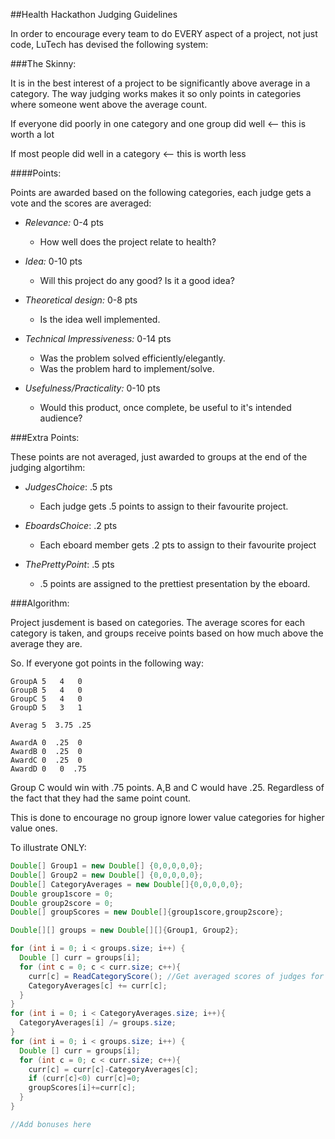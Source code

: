 ##Health Hackathon Judging Guidelines

In order to encourage every team to do EVERY aspect of a project, not just code, LuTech has devised the following system:

###The Skinny:

It is in the best interest of a project to be significantly above average in a category. The way judging works makes it so only points in categories where someone went above the average count.

If everyone did poorly in one category and one group did well <-- this is worth a lot

If most people did well in a category <-- this is worth less

####Points:

Points are awarded based on the following categories, each judge gets a vote and the scores are averaged:

* _Relevance:_ 0-4 pts
	* How well does the project relate to health?
	
* _Idea:_ 0-10 pts
	* Will this project do any good?  Is it a good idea?

* _Theoretical design:_ 0-8 pts
	* Is the idea well implemented.

* _Technical Impressiveness:_ 0-14 pts
	* Was the problem solved efficiently/elegantly.
	* Was the problem hard to implement/solve.

* _Usefulness/Practicality:_ 0-10 pts
	* Would this product, once complete, be useful to it's intended audience?

###Extra Points:

These points are not averaged, just awarded to groups at the end of the judging algortihm:

* _JudgesChoice_: .5 pts
  * Each judge gets .5 points to assign to their favourite project.
 
* _EboardsChoice_: .2 pts
  * Each eboard member gets .2 pts to assign to their favourite project

* _ThePrettyPoint_: .5 pts
  * .5 points are assigned to the prettiest presentation by the eboard.

###Algorithm:

Project jusdement is based on categories. The average scores for each category is taken, and groups receive points based on how much above the average they are.

So. If everyone got points in the following way:

```
GroupA 5   4   0
GroupB 5   4   0
GroupC 5   4   0
GroupD 5   3   1

Averag 5  3.75 .25

AwardA 0  .25  0
AwardB 0  .25  0
AwardC 0  .25  0
AwardD 0   0  .75   
```

Group C would win with .75 points. A,B and C would have .25. Regardless of the fact that they had the same point count.

This is done to encourage no group ignore lower value categories for higher value ones.

To illustrate ONLY:

```java
Double[] Group1 = new Double[] {0,0,0,0,0};
Double[] Group2 = new Double[] {0,0,0,0,0};
Double[] CategoryAverages = new Double[]{0,0,0,0,0};
Double group1score = 0;
Double group2score = 0;
Double[] groupScores = new Double[]{group1score,group2score};

Double[][] groups = new Double[][]{Group1, Group2};

for (int i = 0; i < groups.size; i++) {
  Double [] curr = groups[i];
  for (int c = 0; c < curr.size; c++){
    curr[c] = ReadCategoryScore(); //Get averaged scores of judges for the group for the category
    CategoryAverages[c] += curr[c];
  }
}
for (int i = 0; i < CategoryAverages.size; i++){
  CategoryAverages[i] /= groups.size;
}
for (int i = 0; i < groups.size; i++) {
  Double [] curr = groups[i];
  for (int c = 0; c < curr.size; c++){
    curr[c] = curr[c]-CategoryAverages[c];
    if (curr[c]<0) curr[c]=0;
    groupScores[i]+=curr[c];
  }
}

//Add bonuses here
```
